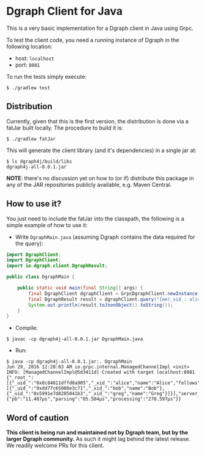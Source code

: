 # Dgraph Client for Java

This is a very basic implementation for a Dgraph client in Java using Grpc.

To test the client code, you need a running instance of Dgraph in the following location:
* host: `localhost`
* port: `8081`

To run the tests simply execute:
```shell
$ ./gradlew test
```

## Distribution

Currently, given that this is the first version, the distribution is done via a fatJar
built locally. The procedure to build it is:

```shell
$ ./gradlew fatJar
```

This will generate the client library (and it's dependencies) in a single jar at:
```shell
$ ls dgraph4j/build/libs
dgraph4j-all-0.0.1.jar
```

**NOTE**: there's no discussion yet on how to (or if) distribute this package in any of the JAR
  repositories publicly available, e.g. Maven Central.

## How to use it?

You just need to include the fatJar into the classpath, the following is a simple
example of how to use it:

* Write `DgraphMain.java` (assuming Dgraph contains the data required for the query):
```java
import DgraphClient;
import DgraphClient;
import io.dgraph.client.DgraphResult;

public class DgraphMain {

    public static void main(final String[] args) {
        final DgraphClient dgraphClient = GrpcDgraphClient.newInstance("localhost", 8081);
        final DgraphResult result = dgraphClient.query("{me(_xid_: alice) { name _xid_ follows { name _xid_ follows {name _xid_ } } }}");
        System.out.println(result.toJsonObject().toString());
    }
}
```

* Compile:
```shell
$ javac -cp dgraph4j-all-0.0.1.jar DgraphMain.java
```

* Run:
```shell
$ java -cp dgraph4j-all-0.0.1.jar:. DgraphMain
Jun 29, 2016 12:28:03 AM io.grpc.internal.ManagedChannelImpl <init>
INFO: [ManagedChannelImpl@5d3411d] Created with target localhost:8081
{"_root_":[{"_uid_":"0x8c84811dffd0a905","_xid_":"alice","name":"Alice","follows":[{"_uid_":"0xdd77c65008e3c71","_xid_":"bob","name":"Bob"},{"_uid_":"0x5991e7d8205041b3","_xid_":"greg","name":"Greg"}]}],"server_latency":{"pb":"11.487µs","parsing":"85.504µs","processing":"270.597µs"}}
```

## Word of caution

**This client is being run and maintained not by Dgraph team, but by the larger Dgraph community.** As such it might lag behind the latest release. We readily welcome PRs for this client.
